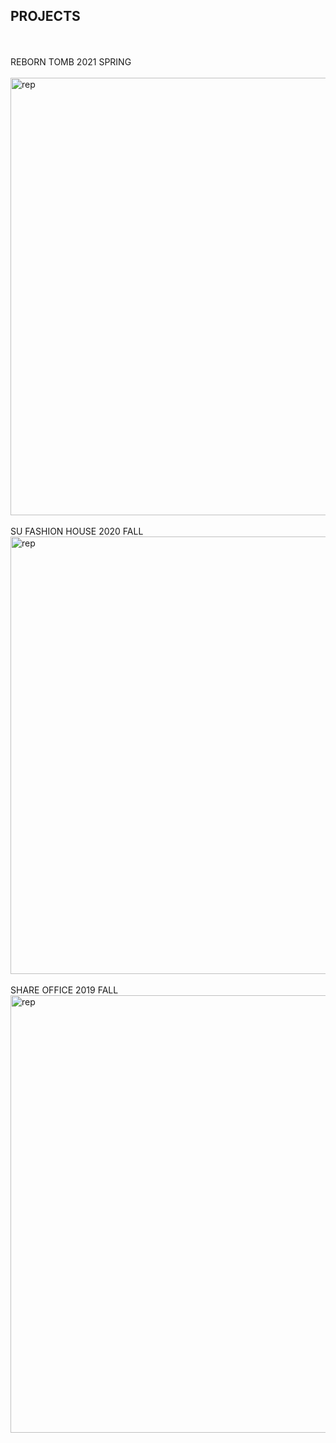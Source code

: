 ## PROJECTS
<br>
<br>
 REBORN TOMB 2021 SPRING
<br>
<br><img alt="rep" src="https://github.com/steenblikrs/2021-Spring-Studio/blob/gh-pages/students/Stafford/studio%2013.gif?raw=true" width="700">
<br>
<br>
 SU FASHION HOUSE 2020 FALL
<br><img alt="rep" src="https://github.com/steenblikrs/2021-Spring-Studio/blob/gh-pages/students/Stafford/studio%2022.gif?raw=true" width="700">
<br>
<br>
 SHARE OFFICE 2019 FALL
<br><img alt="rep" src="https://github.com/steenblikrs/2021-Spring-Studio/blob/gh-pages/students/Stafford/studio%203.gif?raw=true" width="700">
<br>
